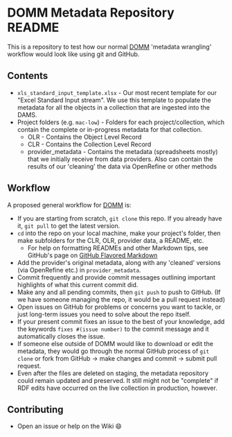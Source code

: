 # DOMM Metadata Repository README

This is a repository to test how our normal [DOMM](https://github.com/orgs/ucsdlib/teams/domm) 'metadata wrangling' workflow would look like using git and GitHub.  

## Contents
+ `xls_standard_input_template.xlsx` - Our most recent template for our "Excel Standard Input stream". We use this template to populate the metadata for all the objects in a collection that are ingested into the DAMS.
+ Project folders (e.g. `mac-low`) - Folders for each project/collection, which contain the complete or in-progress metadata for that collection.
  + OLR - Contains the Object Level Record
  + CLR - Contains the Collection Level Record
  + provider_metadata - Contains the metadata (spreadsheets mostly) that we initially receive from data providers. Also can contain the results of our 'cleaning' the data via OpenRefine or other methods

## Workflow

A proposed general workflow for [DOMM](https://github.com/orgs/ucsdlib/teams/domm) is:  
+ If you are starting from scratch, `git clone` this repo. If you already have it, `git pull` to get the latest version.
+ `cd` into the repo on your local machine, make your project's folder, then make subfolders for the CLR, OLR, provider data, a README, etc.
  + For help on formatting READMEs and other Markdown tips, see GitHub's page on [GitHub Flavored Markdown](https://help.github.com/articles/basic-writing-and-formatting-syntax/)
+ Add the provider's original metadata, along with any 'cleaned' versions (via OpenRefine etc.) in `provider_metadata`.  
+ Commit frequently and provide commit messages outlining important highlights of what this current commit did.
+ Make any and all pending commits, then `git push` to push to GitHub. (If we have someone managing the repo, it would be a pull request instead)    
+ Open issues on GitHub for problems or concerns you want to tackle, or just long-term issues you need to solve about the repo itself.
+ If your present commit fixes an issue to the best of your knowledge, add the keywords `fixes #(issue number)` to the commit message and it automatically closes the issue.
+ If someone else outside of DOMM would like to download or edit the metadata, they would go through the normal GitHub process of `git clone` or fork from GitHub -> make changes and commit -> submit pull request.
+ Even after the files are deleted on staging, the metadata repository could remain updated and preserved. It still might not be "complete" if RDF edits have occurred on the live collection in production, however.

## Contributing

+ Open an issue or help on the Wiki :smile: 
